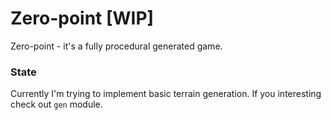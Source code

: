 # Zero-point [WIP]

Zero-point - it's a fully procedural generated game.

### State

Currently I'm trying to implement basic terrain generation. If you interesting check out `gen` module.